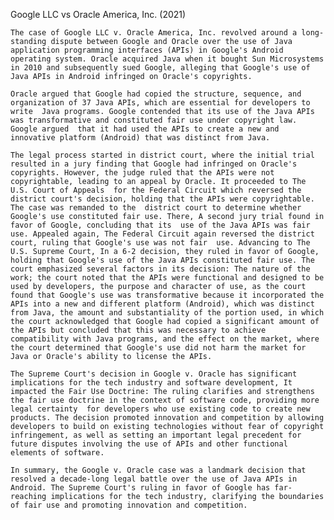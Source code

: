 Google LLC vs Oracle America, Inc. (2021)

    The case of Google LLC v. Oracle America, Inc. revolved around a long-standing dispute between Google and Oracle over the use of Java application programming interfaces (APIs) in Google's Android operating system. Oracle acquired Java when it bought Sun Microsystems in 2010 and subsequently sued Google, alleging that Google's use of Java APIs in Android infringed on Oracle's copyrights.
	
	Oracle argued that Google had copied the structure, sequence, and organization of 37 Java APIs, which are essential for developers to write  Java programs. Google contended that its use of the Java APIs was transformative and constituted fair use under copyright law. Google argued  that it had used the APIs to create a new and innovative platform (Android) that was distinct from Java.
	
	The legal process started in district court, where the initial trial resulted in a jury finding that Google had infringed on Oracle's  copyrights. However, the judge ruled that the APIs were not copyrightable, leading to an appeal by Oracle. It proceeded to The U.S. Court of Appeals  for the Federal Circuit which reversed the district court's decision, holding that the APIs were copyrightable. The case was remanded to the  district court to determine whether Google's use constituted fair use. There, A second jury trial found in favor of Google, concluding that its  use of the Java APIs was fair use. Appealed again, The Federal Circuit again reversed the district court, ruling that Google's use was not fair  use. Advancing to The U.S. Supreme Court, In a 6-2 decision, they ruled in favor of Google, holding that Google's use of the Java APIs constituted fair use. The court emphasized several factors in its decision: The nature of the work; the court noted that the APIs were functional and designed to be used by developers, the purpose and character of use, as the court found that Google's use was transformative because it incorporated the APIs into a new and different platform (Android), which was distinct from Java, the amount and substantiality of the portion used, in which the court acknowledged that Google had copied a significant amount of the APIs but concluded that this was necessary to achieve compatibility with Java programs, and the effect on the market, where the court determined that Google's use did not harm the market for Java or Oracle's ability to license the APIs.

	The Supreme Court's decision in Google v. Oracle has significant implications for the tech industry and software development, It impacted the Fair Use Doctrine: The ruling clarifies and strengthens the fair use doctrine in the context of software code, providing more legal certainty  for developers who use existing code to create new products. The decision promoted innovation and competition by allowing developers to build on existing technologies without fear of copyright infringement, as well as setting an important legal precedent for future disputes involving the use of APIs and other functional elements of software.
	
	In summary, the Google v. Oracle case was a landmark decision that resolved a decade-long legal battle over the use of Java APIs in Android. The Supreme Court's ruling in favor of Google has far-reaching implications for the tech industry, clarifying the boundaries of fair use and promoting innovation and competition.